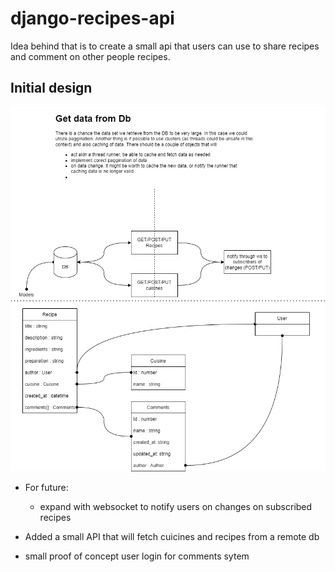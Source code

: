 # django-recipes-api

Idea behind that is to create a small api that users can use to share recipes and comment on other people recipes.

## Initial design
![design](./recipe-design.drawio.png)

- For future:
  - expand with websocket to notify users on changes on subscribed recipes

- Added a small API that will fetch cuicines and recipes from a remote db
- small proof of concept user login for comments sytem
